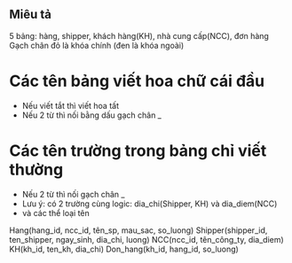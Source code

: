 ## Miêu tả
5 bảng: hàng, shipper, khách hàng(KH), nhà cung cấp(NCC), đơn hàng
Gạch chân đỏ là khóa chính (đen là khóa ngoài)

# Các tên bảng viết hoa chữ cái đầu
- Nếu viết tắt thì viết hoa tất
- Nếu 2 từ thì nối bằng dấu gạch chân _
# Các tên trường trong bảng chỉ viết thường
- Nếu 2 từ thì nối gạch chân _ 
- Lưu ý: có 2 trường cùng logic: dia_chi(Shipper, KH) và dia_diem(NCC)
- và các thể loại tên

Hang(hang_id, ncc_id, tên_sp, mau_sac, so_luong)
Shipper(shipper_id, ten_shipper, ngay_sinh, dia_chi, luong)
NCC(ncc_id, tên_công_ty, dia_diem)
KH(kh_id, ten_kh, dia_chi)
Don_hang(kh_id, hang_id, so_luong)